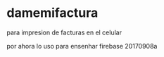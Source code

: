 # damemifactura
para impresion de facturas en el celular

por ahora lo uso para ensenhar firebase 20170908a

